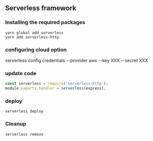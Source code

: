 ## Serverless framework

### Installing the required packages
```
yarn global add serverless
yarn add serverless-http
```

### configuring cloud option
serverless config credentials --provider aws --key XXX --secret XXX

### update code
```javascript
const serverless = require('serverless-http');
module.exports.handler = serverless(express);
```

### deploy
```
serverless deploy
```

### Cleanup
```
serverless remove
```
